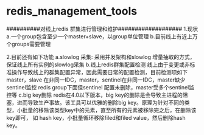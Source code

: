 # redis_management_tools
##########对线上redis 群集进行管理和维护###################
1.现状
  a.一个group包含至少一个master+slave，以group单位管理
  b.目前线上有近上万个groups需要管理

2.目前还有如下功能
  a.slowlog 采集:
    采用并发架构和slowlog 增量抽取的方式，保证线上所有实例的slowlog采集
  b.线上redis群集配置检测
    线上由于变更或非标准操作导致线上的群集配置异常，因此需要日常的配置检测，目前检测项如下 master，slave 在非同一IDC，master，sentinel在非同一IDC，master缺少sentinel监控
	redis group下面但sentinel 配置未删除，master受多个sentinel监控等
  c.big key删除
    redis在4.0以下版本，big key的删除是会导致主进程的阻塞，进而导致生产事故。该工具可以优雅的删除big key。原理为针对不同的类型，小批量的移除该类型key中的元素，直至所有的元素被移除完之后，在删除该key即可，
	如 hash key，小批量循环移除filed和filed value，然后删除hash key。

